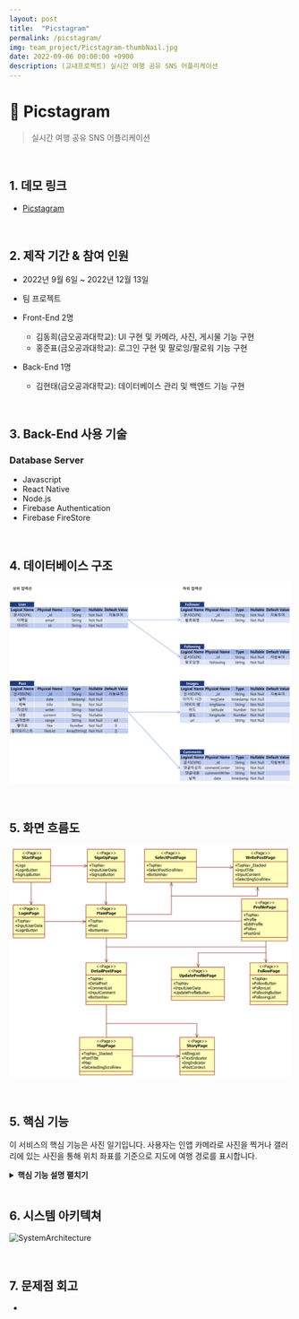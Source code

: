 ```yaml
---
layout: post
title:  "Picstagram"
permalink: /picstagram/
img: team_project/Picstagram-thumbNail.jpg
date: 2022-09-06 00:00:00 +0900
description: (교내프로젝트) 실시간 여행 공유 SNS 어플리케이션
---
```


# :pushpin: Picstagram
> 실시간 여행 공유 SNS 어플리케이션

<br>

## 1. 데모 링크
- [Picstagram](https://github.com/kimgusxo/Picstagram)

<br>

## 2. 제작 기간 & 참여 인원
- 2022년 9월 6일 ~ 2022년 12월 13일
- 팀 프로젝트
- Front-End 2명
    - 김동희(금오공과대학교): UI 구현 및 카메라, 사진, 게시물 기능 구현
    - 홍준표(금오공과대학교): 로그인 구현 및 팔로잉/팔로워 기능 구현

- Back-End 1명
    - 김현태(금오공과대학교): 데이터베이스 관리 및 백엔드 기능 구현

<br>

## 3. Back-End 사용 기술
### Database Server
- Javascript
- React Native
- Node.js
- Firebase Authentication
- Firebase FireStore

<br>

## 4. 데이터베이스 구조
![ERD Diagram](../assets/img/team_project/Picstagram-DBConstruct.png)

<br>

## 5. 화면 흐름도
![Page Flow](../assets/img/team_project/Picstagram-PageFlow.png)

<br> 

## 5. 핵심 기능
이 서비스의 핵심 기능은 사진 일기입니다.
사용자는 인앱 카메라로 사진을 찍거나 갤러리에 있는 사진을 통해
위치 좌표를 기준으로 지도에 여행 경로를 표시합니다.

<details>
<summary><b>핵심 기능 설명 펼치기</b></summary>
<div markdown="1">

## 5-1. 메인 화면
![MainPage](../assets/img/team_project/Picstagram-MainPage.png)

## 5.2. 지도 화면
![MapPage](../assets/img/team_project/Picstagram-MapPage.png)

## 5.3. 상세 게시물 화면
![PostPage](../assets/img/team_project/Picstagram-DetailPage.png)

## 5.4. 프로필 화면
![ProfilePage](../assets/img/team_project/Picstagram-Profile.png)

## 5.5. 팔로우/팔로잉
![FollowPage](../assets/img/team_project/Picstagram-Follow.png)

</div>
</details>

<br>

## 6. 시스템 아키텍쳐
![SystemArchitecture]()

<br>

## 7. 문제점 회고
- 